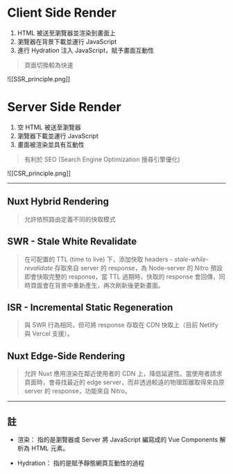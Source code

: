 # Client Side Render

1. HTML 被送至瀏覽器並渲染到畫面上
2. 瀏覽器在背景下載並運行 JavaScript 
3. 進行 Hydration 注入 JavaScript，賦予畫面互動性

> 頁面切換較為快速

![[SSR_principle.png]]

# Server Side Render

1. 空 HTML 被送至瀏覽器
2. 瀏覽器下載並運行 JavaScript 
3. 畫面被渲染並具有互動性

> 有利於 SEO (Search Engine Optimization 搜尋引擎優化)

![[CSR_principle.png]]

--- 
## Nuxt Hybrid Rendering 

> 允許依照路由定義不同的快取模式


## SWR - Stale White Revalidate 

> 在可配置的 TTL (time to live) 下，添加快取 headers - *stale-while-revalidate* 存取來自 server 的 response，為 Node-server 的 Nitro 預設即會快取完整的 response，當 TTL 過期時，快取的 response 會回傳，同時頁面會在背景中重新產生，再次刷新後更新畫面。

## ISR - Incremental Static Regeneration

> 與 SWR 行為相同，但可將 response 存取在 CDN 快取上（目前 Netlify 與 Vercel 支援）。


## Nuxt Edge-Side Rendering

> 允許 Nuxt 應用渲染在鄰近使用者的 CDN 上，降低延遲性。當使用者請求頁面時，會尋找最近的 edge server，而非透過較遠的物理距離取得來自原 server 的 response，功能來自 Nitro。

---
## 註

- 渲染：
  指的是瀏覽器或 Server 將 JavaScript 編寫成的 Vue Components 解析為 HTML 元素。
   
- Hydration：
  指的是賦予靜態網頁互動性的過程
